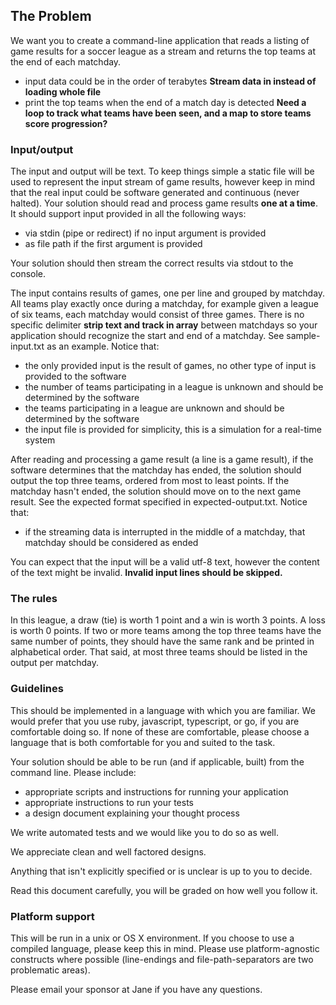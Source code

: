 ## The Problem

We want you to create a command-line application that reads a listing of game
results for a soccer league as a stream and returns the top teams at
the end of each matchday.

- input data could be in the order of terabytes **Stream data in instead of loading whole file**
- print the top teams when the end of a match day is detected **Need a loop to track what teams have been seen, and a map to store teams score progression?**

### Input/output

The input and output will be text. To keep things simple a static file will be
used to represent the input stream of game results, however keep in mind
that the real input could be software generated and continuous
(never halted).
Your solution should read
and process game results **one at a time**.
It should support input provided in all the following ways:

- via stdin (pipe or redirect) if no input argument is provided
- as file path if the first argument is provided

Your solution should then stream the correct results via stdout to the console.

The input contains results of games, one per line and grouped by matchday. All
teams play exactly once during a matchday, for example given a league of six teams,
each matchday would consist of three games. There is no specific delimiter **strip text and track in array**
between matchdays so your application should recognize the start and end of
a matchday. See sample-input.txt as an example.
Notice that:

- the only provided input is the result of games, no other type of input is provided to the software
- the number of teams participating in a league is unknown and should be determined by the software
- the teams participating in a league are unknown and should be determined by the software
- the input file is provided for simplicity, this is a simulation for a real-time system

After reading and processing a game result (a line is a game result), if the software determines that the matchday has ended,
the solution should output the top three teams, ordered from most to least
points. If the matchday hasn't ended, the solution should move on to
the next game result. See the expected format specified in expected-output.txt.
Notice that:

- if the streaming data is interrupted in the middle of a matchday, that matchday should be considered as ended

You can expect that the input will be a valid utf-8 text, however the content of the text might be invalid.
**Invalid input lines should be skipped.**

### The rules

In this league, a draw (tie) is worth 1 point and a win is worth 3 points. A
loss is worth 0 points. If two or more teams among the top three teams have
the same number of points, they should have the same rank and be printed in alphabetical order. That said, at most three teams should be listed in the output per matchday.

### Guidelines

This should be implemented in a language with which you are familiar. We would
prefer that you use ruby, javascript, typescript, or go, if you are
comfortable doing so. If none of these are comfortable, please choose a
language that is both comfortable for you and suited to the task.

Your solution should be able to be run (and if applicable, built) from the
command line. Please include:

- appropriate scripts and instructions for running your application
- appropriate instructions to run your tests
- a design document explaining your thought process

We write automated tests and we would like you to do so as well.

We appreciate clean and well factored designs.

Anything that isn't explicitly specified or is unclear is up to you to
decide.

Read this document carefully, you will be graded on how well you follow it.

### Platform support

This will be run in a unix or OS X environment. If you choose to use a
compiled language, please keep this in mind. Please use platform-agnostic constructs where
possible (line-endings and file-path-separators are two problematic areas).

Please email your sponsor at Jane if you have any questions.
